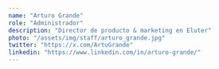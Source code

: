 ```yaml
---
name: "Arturo Grande"
role: "Administrador"
description: "Director de producto & marketing en Eluter"
photo: "/assets/img/staff/arturo_grande.jpg"
twitter: "https://x.com/ArtuGrande"
linkedin: "https://www.linkedin.com/in/arturo-grande/"
---
```

